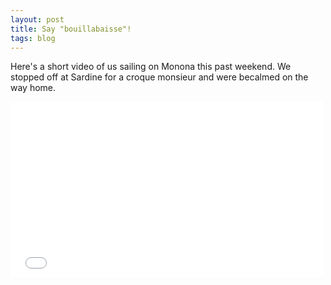 ```yaml
---
layout: post
title: Say "bouillabaisse"!
tags: blog
---
```


Here's a short video of us sailing on Monona this past weekend. We stopped off at Sardine for a croque monsieur and were becalmed on the way home.

<iframe src="//player.vimeo.com/video/103677498"
    width="500"
    height="281"
    frameborder="0"
    class="responsive-video"
    webkitallowfullscreen
    mozallowfullscreen
    allowfullscreen>
</iframe>
